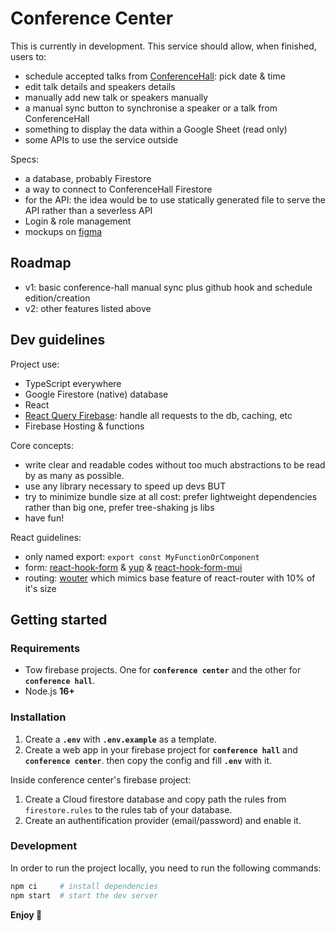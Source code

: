 # Conference Center

This is currently in development.
This service should allow, when finished, users to:

-   schedule accepted talks from [ConferenceHall](https://conference-hall.io/): pick date & time
-   edit talk details and speakers details
-   manually add new talk or speakers manually
-   a manual sync button to synchronise a speaker or a talk from ConferenceHall
-   something to display the data within a Google Sheet (read only)
-   some APIs to use the service outside

Specs:

-   a database, probably Firestore
-   a way to connect to ConferenceHall Firestore
-   for the API: the idea would be to use statically generated file to serve the API rather than a severless API
-   Login & role management
-   mockups on [figma](https://www.figma.com/proto/3zfbwvOAP5GPVkOjxeiOlF/ConferenceCenter?node-id=1%3A189&scaling=scale-down&page-id=0%3A1&starting-point-node-id=1%3A189)

## Roadmap

-   v1: basic conference-hall manual sync plus github hook and schedule edition/creation
-   v2: other features listed above

## Dev guidelines

Project use:

-   TypeScript everywhere
-   Google Firestore (native) database
-   React
-   [React Query Firebase](https://react-query-firebase.invertase.dev/): handle all requests to the db, caching, etc
-   Firebase Hosting & functions

Core concepts:

-   write clear and readable codes without too much abstractions to be read by as many as possible.
-   use any library necessary to speed up devs BUT
-   try to minimize bundle size at all cost: prefer lightweight dependencies rather than big one, prefer tree-shaking js libs
-   have fun!

React guidelines:

-   only named export: `export const MyFunctionOrComponent`
-   form: [react-hook-form](https://react-hook-form.com/) & [yup](https://github.com/jquense/yup) & [react-hook-form-mui](https://github.com/dohomi/react-hook-form-mui)
-   routing: [wouter](https://github.com/molefrog/wouter) which mimics base feature of react-router with 10% of it's size

## Getting started

### Requirements

-   Tow firebase projects. One for **`conference center`** and the other for **`conference hall`**.
-   Node.js **16+**

### Installation

1. Create a **`.env`** with **`.env.example`** as a template.
2. Create a web app in your firebase project for **`conference hall`** and **`conference center`**. then copy the config and fill **`.env`** with it.

Inside conference center's firebase project:

1. Create a Cloud firestore database and copy path the rules from `firestore.rules` to the rules tab of your database.
2. Create an authentification provider (email/password) and enable it.

### Development

In order to run the project locally, you need to run the following commands:

```bash
npm ci     # install dependencies
npm start  # start the dev server
```

**Enjoy 🚀**
